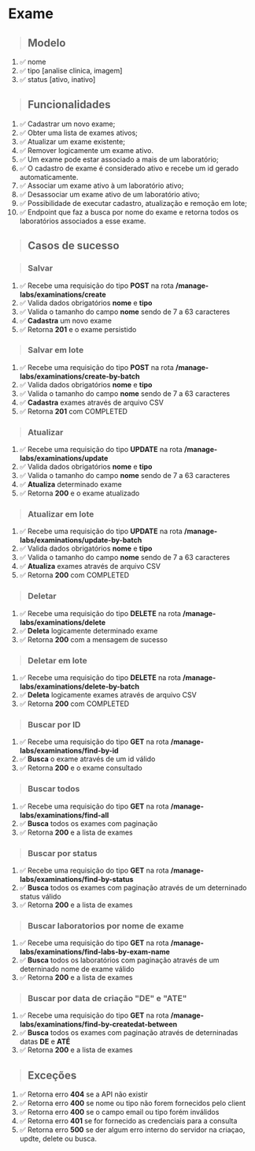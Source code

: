 # Exame

> ## Modelo

1.  ✅ nome
2.  ✅ tipo [analise clinica, imagem]
3.  ✅ status [ativo, inativo]

> ## Funcionalidades

1.  ✅ Cadastrar um novo exame;
2.  ✅ Obter uma lista de exames ativos;
3.  ✅ Atualizar um exame existente;
4.  ✅ Remover logicamente um exame ativo.
5.  ✅ Um exame pode estar associado a mais de um laboratório;
6.  ✅ O cadastro de exame é considerado ativo e recebe um id gerado automaticamente.
7.  ✅ Associar um exame ativo à um laboratório ativo;
8.  ✅ Desassociar um exame ativo de um laboratório ativo;
9.  ✅ Possibilidade de executar cadastro, atualização e remoção em lote;
10. ✅ Endpoint que faz a busca por nome do exame e retorna todos os laboratórios associados a esse exame.

> ## Casos de sucesso

> ### Salvar

1.  ✅ Recebe uma requisição do tipo **POST** na rota **/manage-labs/examinations/create**
2.  ✅ Valida dados obrigatórios **nome** e **tipo**
3.  ✅ Valida o tamanho do campo **nome** sendo de 7 a 63 caracteres
4.  ✅ **Cadastra** um novo exame
5.  ✅ Retorna **201** e o exame persistido

> ### Salvar em lote

1.  ✅ Recebe uma requisição do tipo **POST** na rota **/manage-labs/examinations/create-by-batch**
2.  ✅ Valida dados obrigatórios **nome** e **tipo**
3.  ✅ Valida o tamanho do campo **nome** sendo de 7 a 63 caracteres
4.  ✅ **Cadastra** exames através de arquivo CSV
5.  ✅ Retorna **201** com COMPLETED

> ### Atualizar

1.  ✅ Recebe uma requisição do tipo **UPDATE** na rota **/manage-labs/examinations/update**
2.  ✅ Valida dados obrigatórios **nome** e **tipo**
3.  ✅ Valida o tamanho do campo **nome** sendo de 7 a 63 caracteres
4.  ✅ **Atualiza** determinado exame
5.  ✅ Retorna **200** e o exame atualizado

> ### Atualizar em lote

1.  ✅ Recebe uma requisição do tipo **UPDATE** na rota **/manage-labs/examinations/update-by-batch**
2.  ✅ Valida dados obrigatórios **nome** e **tipo**
3.  ✅ Valida o tamanho do campo **nome** sendo de 7 a 63 caracteres
4.  ✅ **Atualiza** exames através de arquivo CSV
5.  ✅ Retorna **200** com COMPLETED

> ### Deletar

1.  ✅ Recebe uma requisição do tipo **DELETE** na rota **/manage-labs/examinations/delete**
2.  ✅ **Deleta** logicamente determinado exame
3.  ✅ Retorna **200** com a mensagem de sucesso

> ### Deletar em lote

1.  ✅ Recebe uma requisição do tipo **DELETE** na rota **/manage-labs/examinations/delete-by-batch**
2.  ✅ **Deleta** logicamente exames através de arquivo CSV
3.  ✅ Retorna **200** com COMPLETED

> ### Buscar por ID

1.  ✅ Recebe uma requisição do tipo **GET** na rota **/manage-labs/examinations/find-by-id**
2.  ✅ **Busca** o exame através de um id válido
3.  ✅ Retorna **200** e o exame consultado

> ### Buscar todos

1.  ✅ Recebe uma requisição do tipo **GET** na rota **/manage-labs/examinations/find-all**
2.  ✅ **Busca** todos os exames com paginação
3.  ✅ Retorna **200** e a lista de exames

> ### Buscar por status

1.  ✅ Recebe uma requisição do tipo **GET** na rota **/manage-labs/examinations/find-by-status**
2.  ✅ **Busca** todos os exames com paginação através de um deterninado status válido
3.  ✅ Retorna **200** e a lista de exames

> ### Buscar laboratorios por nome de exame

1.  ✅ Recebe uma requisição do tipo **GET** na rota **/manage-labs/examinations/find-labs-by-exam-name**
2.  ✅ **Busca** todos os laboratórios com paginação através de um deterninado nome de exame válido
3.  ✅ Retorna **200** e a lista de exames

> ### Buscar por data de criação "DE" e "ATE"

1.  ✅ Recebe uma requisição do tipo **GET** na rota **/manage-labs/examinations/find-by-createdat-between**
2.  ✅ **Busca** todos os exames com paginação através de deterninadas datas **DE** e **ATÉ**
3.  ✅ Retorna **200** e a lista de exames

> ## Exceções

1.  ✅ Retorna erro **404** se a API não existir
2.  ✅ Retorna erro **400** se nome ou tipo não forem fornecidos pelo client
3.  ✅ Retorna erro **400** se o campo email ou tipo forém inválidos
4.  ✅ Retorna erro **401** se for fornecido as credenciais para a consulta
5.  ✅ Retorna erro **500** se der algum erro interno do servidor na criaçao, updte, delete ou busca.
